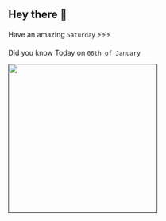 ## Hey there 👋
Have an amazing `Saturday` ⚡⚡⚡

Did you know Today on `06th of January`
 
 [<img src="" width="300" />]() 
 ```

```
